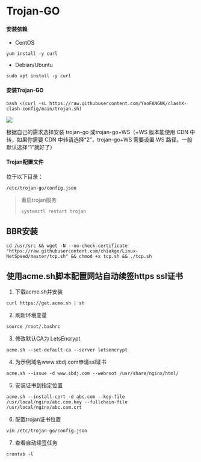 # Trojan-GO

#### 安装依赖

- CentOS

```
yum install -y curl
```

- Debian/Ubuntu

```
sudo apt install -y curl
```

#### 安装Trojan-GO

```
bash <(curl -sL https://raw.githubusercontent.com/YaoFANGUK/clashX-clash-config/main/trojan.sh)
```

<img src="https://z3.ax1x.com/2021/08/31/hUix41.png">



根据自己的需求选择安装 trojan-go 或trojan-go+WS（+WS 版本能使用 CDN 中转，如果你需要 CDN 中转请选择“2”，trojan-go+WS 需要设置 WS 路径。一般默认选择“1”就好了）



#### Trojan配置文件

位于以下目录：

```
/etc/trojan-go/config.json
```



>  重启trojan服务
>
> ```
> systemctl restart trojan
> ```


## BBR安装

```
cd /usr/src && wget -N --no-check-certificate "https://raw.githubusercontent.com/chiakge/Linux-NetSpeed/master/tcp.sh" && chmod +x tcp.sh && ./tcp.sh
```

## 使用acme.sh脚本配置网站自动续签https ssl证书

1. 下载acme.sh并安装
```shell
curl https://get.acme.sh | sh
```

2. 刷新环境变量
```shell
source /root/.bashrc
```

3. 修改默认CA为 LetsEncrypt
```shell
acme.sh --set-default-ca --server letsencrypt
```

4. 为示例域名www.sbdj.com申请ssl证书
```shell
acme.sh --issue -d www.sbdj.com --webroot /usr/share/nginx/html/
```

5. 安装证书到指定位置
```shell
acme.sh --install-cert -d abc.com --key-file /usr/local/nginx/abc.com.key --fullchain-file /usr/local/nginx/abc.com.crt
```

6. 配置trojan证书位置

```shell
vim /etc/trojan-go/config.json
```


7. 查看自动续签任务
```shell
crontab -l
```









